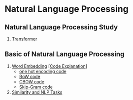 Natural Language Processing
====

## Natural Language Processing Study
1. [Transformer](https://blog.naver.com/jaeyoon_95/221760816958)


## Basic of Natural Language Processing  
1. [Word Embedding](https://blog.naver.com/jaeyoon_95/222195983515) [[Code Explanation](https://blog.naver.com/jaeyoon_95/222200752533)]
	+ [one hot encoding code](https://github.com/jaeyun95/Natural_Language_Processing/blob/master/basic_of_nlp/chapter01/one_hot_encoding.py)
	+ [BoW code](https://github.com/jaeyun95/Natural_Language_Processing/blob/master/basic_of_nlp/chapter01/BoW.py)
	+ [CBOW code](https://github.com/jaeyun95/Natural_Language_Processing/blob/master/basic_of_nlp/chapter01/CBOW.py)
	+ [Skip-Gram code](https://github.com/jaeyun95/Natural_Language_Processing/blob/master/basic_of_nlp/chapter01/Skip_Gram.py)
2. [Similarity and NLP Tasks](https://blog.naver.com/jaeyoon_95/222206541615)